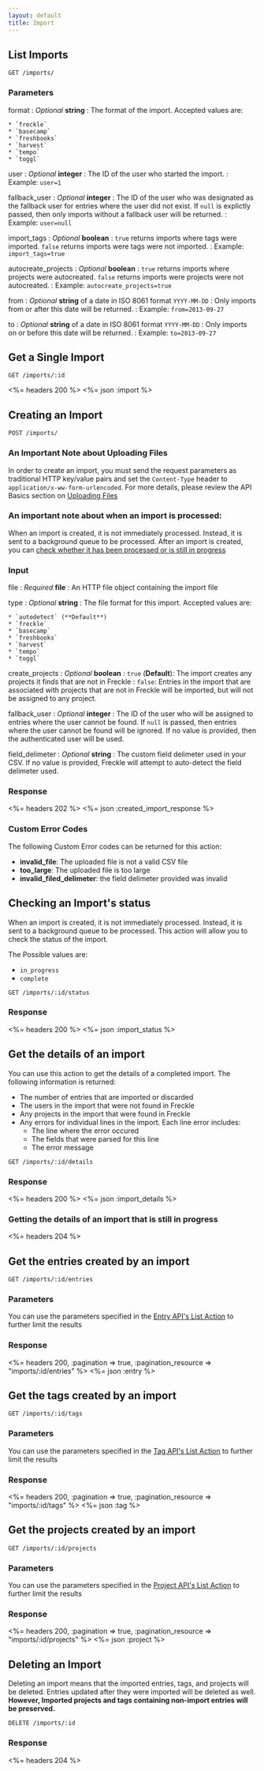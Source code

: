 ```yaml
---
layout: default
title: Import
---
```


## List Imports

~~~
GET /imports/
~~~

### Parameters

format
: *Optional* **string**
: The format of the import. Accepted values are:

	* `freckle`
	* `basecamp`
	* `freshbooks`
	* `harvest`
	* `tempo`
	* `toggl`

user
: *Optional* **integer**
: The ID of the user who started the import.
: Example: `user=1`

fallback_user
: *Optional* **integer**
: The ID of the user who was designated as the fallback user for entries where the user did not exist. If `null` is explictly passed, then only imports without a fallback user will be returned.
: Example: `user=null`

import_tags
: *Optional* **boolean**
: `true` returns imports where tags were imported. `false` returns imports were tags were not imported.
: Example: `import_tags=true`

autocreate_projects
: *Optional* **boolean**
: `true` returns imports where projects were autocreated. `false` returns imports were projects were not autocreated.
: Example: `autocreate_projects=true`

from
: *Optional* **string** of a date in ISO 8061 format `YYYY-MM-DD`
: Only imports from or after this date will be returned.
: Example: `from=2013-09-27`

to
: *Optional* **string** of a date in ISO 8061 format `YYYY-MM-DD`
: Only imports on or before this date will be returned.
: Example: `to=2013-09-27`

## Get a Single Import

~~~
GET /imports/:id
~~~

<%= headers 200 %>
<%= json :import %>

## Creating an Import

~~~
POST /imports/
~~~

### An Important Note about Uploading Files
In order to create an import, you must send the request parameters as traditional HTTP key/value pairs and set the `Content-Type` header to `application/x-ww-form-urlencoded`. For more details, please review the API Basics section on [Uploading Files](/#uploading-files)

### An important note about when an import is processed:

When an import is created, it is not immediately processed. Instead, it is sent to a background queue to be processed. After an import is created, you can [check whether it has been processed or is still in progress](#checking-an-imports-status)

### Input

file
: *Required* **file**
: An HTTP file object containing the import file

type
: *Optional* **string**
: The file format for this import. Accepted values are:

	* `autodetect` (**Default**)
	* `freckle`
	* `basecamp`
	* `freshbooks`
	* `harvest`
	* `tempo`
	* `toggl`

create_projects
: *Optional* **boolean**
: `true` (**Default**): The import creates any projects it finds that are not in Freckle
: `false`: Entries in the import that are associated with projects that are not in Freckle will be imported, but will not be assigned to any project.

fallback_user
: *Optional* **integer**
: The ID of the user who will be assigned to entries where the user cannot be found. If `null` is passed, then entries where the user cannot be found will be ignored. If no value is provided, then the authenticated user will be used.

field_delimeter
: *Optional* **string**
: The custom field delimeter used in your CSV. If no value is provided, Freckle will attempt to auto-detect the field delimeter used.

### Response

<%= headers 202 %>
<%= json :created_import_response %>

### Custom Error Codes

The following Custom Error codes can be returned for this action:

* **invalid_file**: The uploaded file is not a valid CSV file
* **too_large**: The uploaded file is too large
* **invalid_filed_delimeter**: the field delimeter provided was invalid

## Checking an Import's status

When an import is created, it is not immediately processed. Instead, it is sent to a background queue to be processed. This action will allow you to check the status of the import.

The Possible values are:

* `in_progress`
* `complete`

~~~
GET /imports/:id/status
~~~

### Response

<%= headers 200 %>
<%= json :import_status %>

## Get the details of an import

You can use this action to get the details of a completed import. The following information is returned:

* The number of entries that are imported or discarded
* The users in the import that were not found in Freckle
* Any projects in the import that were found in Freckle
* Any errors for individual lines in the import. Each line error includes:
	* The line where the error occured
	* The fields that were parsed for this line
	* The error message

~~~
GET /imports/:id/details
~~~

### Response

<%= headers 200 %>
<%= json :import_details %>

### Getting the details of an import that is still in progress

<%= headers 204 %>

## Get the entries created by an import

~~~
GET /imports/:id/entries
~~~

### Parameters

You can use the parameters specified in the [Entry API's List Action](/entries/index.html#list) to further limit the results

### Response

<%= headers 200, :pagination => true, :pagination_resource => "imports/:id/entries" %>
<%= json :entry %>

## Get the tags created by an import

~~~
GET /imports/:id/tags
~~~

### Parameters

You can use the parameters specified in the [Tag API's List Action](/tags/index.html#list) to further limit the results

### Response

<%= headers 200, :pagination => true, :pagination_resource => "imports/:id/tags" %>
<%= json :tag %>

## Get the projects created by an import

~~~
GET /imports/:id/projects
~~~

### Parameters

You can use the parameters specified in the [Project API's List Action](/projects/index.html#list) to further limit the results

### Response

<%= headers 200, :pagination => true, :pagination_resource => "imports/:id/projects" %>
<%= json :project %>

## Deleting an Import

Deleting an import means that the imported entries, tags, and projects will be deleted. Entries updated after they were imported will be deleted as well. **However, Imported projects and tags containing non-import entries will be preserved.**

~~~
DELETE /imports/:id
~~~

### Response

<%= headers 204 %>